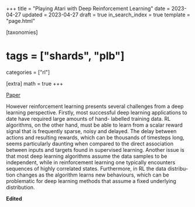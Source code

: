 +++
title = "Playing Atari with Deep Reinforcement Learning"
date = 2023-04-27
updated = 2023-04-27
draft = true
in_search_index = true
template = "page.html"

[taxonomies]
  # tags = ["shards", "plb"]
  categories = ["rl"]

[extra]
math = true
+++


[Paper](https://www.cs.toronto.edu/~vmnih/docs/dqn.pdf)


However reinforcement learning presents several challenges from a deep learning perspective. Firstly, most successful deep learning applications to date have required large amounts of hand- labelled training data. RL algorithms, on the other hand, must be able to learn from a scalar reward signal that is frequently sparse, noisy and delayed. The delay between actions and resulting rewards, which can be thousands of timesteps long, seems particularly daunting when compared to the direct association between inputs and targets found in supervised learning. Another issue is that most deep learning algorithms assume the data samples to be independent, while in reinforcement learning one typically encounters sequences of highly correlated states. Furthermore, in RL the data distribu- tion changes as the algorithm learns new behaviours, which can be problematic for deep learning methods that assume a fixed underlying distribution.

__Edited__


